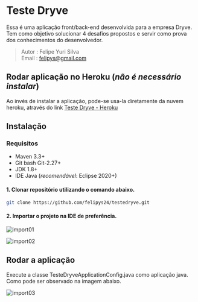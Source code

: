 # Teste Dryve

Essa é uma aplicação front/back-end desenvolvida para a empresa Dryve. Tem como objetivo solucionar 4 desafios propostos e servir como prova dos conhecimentos do desenvolvedor.

>Autor : Felipe Yuri Silva  
>Email : felipys@gmail.com


## Rodar aplicação no Heroku (*não é necessário instalar*)
Ao invés de instalar a aplicação, pode-se usa-la diretamente da nuvem heroku, através do link [Teste Dryve - Heroku](https://testedryve.herokuapp.com/)


## Instalação
### Requisitos
- Maven 3.3+
- Git bash Git-2.27+
- JDK 1.8+
- IDE Java (*recomendável*: Eclipse 2020+) 

#### 1. Clonar repositório utilizando o comando abaixo.

```bash
git clone https://github.com/felipys24/testedryve.git
```

#### 2. Importar o projeto na IDE de preferência.

![import01](https://user-images.githubusercontent.com/40077229/83555969-84298100-a4e5-11ea-873e-deb7a9101f61.png)

![import02](https://user-images.githubusercontent.com/40077229/83556117-b9ce6a00-a4e5-11ea-9a56-a8f615be1991.png)


## Rodar a aplicação
Execute a classe TesteDryveApplicationConfig.java como aplicação java. Como pode ser observado na imagem abaixo.

![import03](https://user-images.githubusercontent.com/40077229/83558454-74ac3700-a4e9-11ea-9d27-c44a447b86ec.png)

